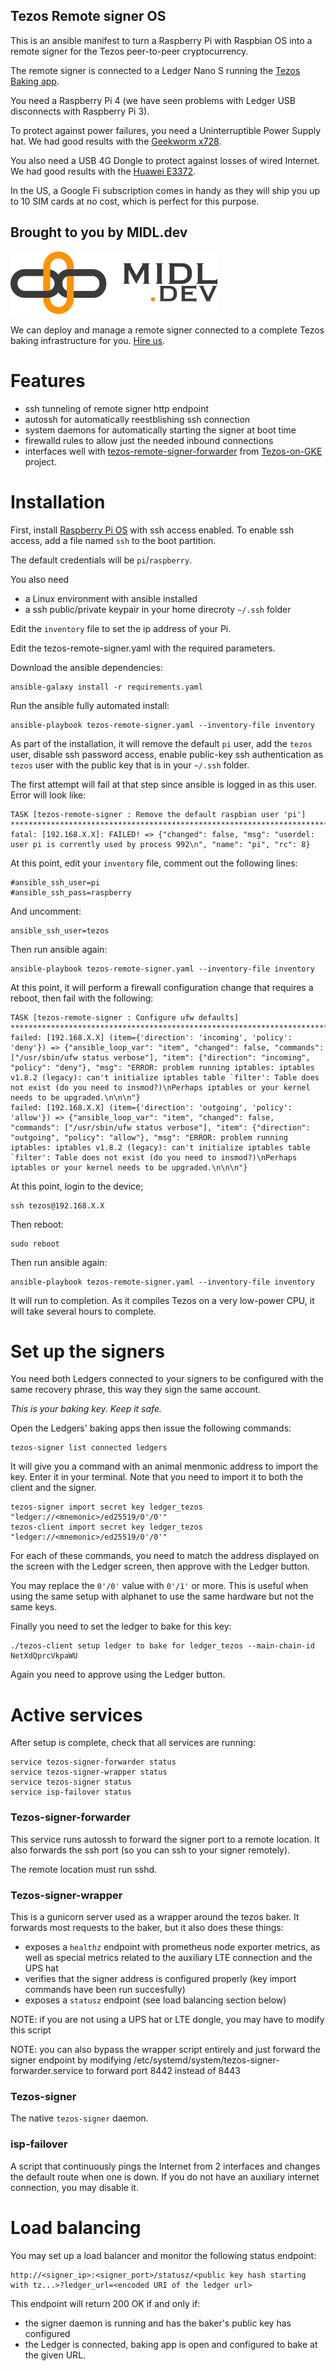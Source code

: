Tezos Remote signer OS
----------------------

This is an ansible manifest to turn a Raspberry Pi with Raspbian OS into a remote signer for the Tezos peer-to-peer cryptocurrency.

The remote signer is connected to a Ledger Nano S running the [Tezos Baking app](https://github.com/obsidiansystems/ledger-app-tezos).

You need a Raspberry Pi 4 (we have seen problems with Ledger USB disconnects with Raspberry Pi 3).

To protect against power failures, you need a Uninterruptible Power Supply hat. We had good results with the [Geekworm x728](https://geekworm.com/products/raspberry-pi-x728-max-5-1v-8a-18650-ups-power-management-board).

You also need a USB 4G Dongle to protect against losses of wired Internet. We had good results with the [Huawei E3372](https://www.amazon.com/Huawei-E3372h-153-Unlocked-Europe-Middle/dp/B01N6P3HI2).

In the US, a Google Fi subscription comes in handy as they will ship you up to 10 SIM cards at no cost, which is perfect for this purpose.

Brought to you by MIDL.dev
--------------------------

<img src="midl-dev-logo.png" alt="MIDL.dev" height="100"/>

We can deploy and manage a remote signer connected to a complete Tezos baking infrastructure for you. [Hire us](https://midl.dev).

Features
========

* ssh tunneling of remote signer http endpoint
* autossh for automatically reestblishing ssh connection
* system daemons for automatically starting the signer at boot time
* firewalld rules to allow just the needed inbound connections
* interfaces well with [tezos-remote-signer-forwarder](https://github.com/midl-dev/tezos-on-gke/tree/master/docker/tezos-remote-signer-forwarder) from [Tezos-on-GKE](https://github.com/midl-dev/tezos-on-gke/tree/master/docker/tezos-remote-signer-forwarder) project.

Installation
============

First, install [Raspberry Pi OS](https://www.raspberrypi.org/downloads/raspberry-pi-os/) with ssh access enabled. To enable ssh access, add a file named `ssh` to the boot partition.

The default credentials will be `pi`/`raspberry`.

You also need

* a Linux environment with ansible installed
* a ssh public/private keypair in your home direcroty `~/.ssh` folder

Edit the `inventory` file to set the ip address of your Pi.

Edit the tezos-remote-signer.yaml with the required parameters.

Download the ansible dependencies:

```
ansible-galaxy install -r requirements.yaml
```

Run the ansible fully automated install:

```
ansible-playbook tezos-remote-signer.yaml --inventory-file inventory
```

As part of the installation, it will remove the default `pi` user, add the `tezos` user, disable ssh password access, enable public-key ssh authentication as `tezos` user with the public key that is in your `~/.ssh` folder.

The first attempt will fail at that step since ansible is logged in as this user. Error will look like:

```
TASK [tezos-remote-signer : Remove the default raspbian user 'pi'] ***********************************************************************************************************************************************************************************************************************************************************
fatal: [192.168.X.X]: FAILED! => {"changed": false, "msg": "userdel: user pi is currently used by process 992\n", "name": "pi", "rc": 8}
```

At this point, edit your `inventory` file, comment out the following lines:

```
#ansible_ssh_user=pi
#ansible_ssh_pass=raspberry
```

And uncomment:

```
ansible_ssh_user=tezos
```

Then run ansible again:

```
ansible-playbook tezos-remote-signer.yaml --inventory-file inventory
```

At this point, it will perform a firewall configuration change that requires a reboot, then fail with the following:

```
TASK [tezos-remote-signer : Configure ufw defaults] **************************************************************************************************************************************************************************************************************************************************************************
failed: [192.168.X.X] (item={'direction': 'incoming', 'policy': 'deny'}) => {"ansible_loop_var": "item", "changed": false, "commands": ["/usr/sbin/ufw status verbose"], "item": {"direction": "incoming", "policy": "deny"}, "msg": "ERROR: problem running iptables: iptables v1.8.2 (legacy): can't initialize iptables table `filter': Table does not exist (do you need to insmod?)\nPerhaps iptables or your kernel needs to be upgraded.\n\n\n"}
failed: [192.168.X.X] (item={'direction': 'outgoing', 'policy': 'allow'}) => {"ansible_loop_var": "item", "changed": false, "commands": ["/usr/sbin/ufw status verbose"], "item": {"direction": "outgoing", "policy": "allow"}, "msg": "ERROR: problem running iptables: iptables v1.8.2 (legacy): can't initialize iptables table `filter': Table does not exist (do you need to insmod?)\nPerhaps iptables or your kernel needs to be upgraded.\n\n\n"}
```

At this point, login to the device;

```
ssh tezos@192.168.X.X
```

Then reboot:

```
sudo reboot
```

Then run ansible again:

```
ansible-playbook tezos-remote-signer.yaml --inventory-file inventory
```

It will run to completion. As it compiles Tezos on a very low-power CPU, it will take several hours to complete.

Set up the signers
==================

You need both Ledgers connected to your signers to be configured with the same recovery phrase, this way they sign the same account.

*This is your baking key. Keep it safe.*

Open the Ledgers' baking apps then issue the following commands:

```
tezos-signer list connected ledgers
```

It will give you a command with an animal menmonic address to import the key. Enter it in your terminal. Note that you need to import it to both the client and the signer.

```
tezos-signer import secret key ledger_tezos "ledger://<mnemonic>/ed25519/0'/0'" 
tezos-client import secret key ledger_tezos "ledger://<mnemonic>/ed25519/0'/0'" 
```

For each of these commands, you need to match the address displayed on the screen with the Ledger screen, then approve with the Ledger button.

You may replace the `0'/0'` value with `0'/1'` or more. This is useful when using the same setup with alphanet to use the same hardware but not the same keys.

Finally you need to set the ledger to bake for this key:

```
./tezos-client setup ledger to bake for ledger_tezos --main-chain-id NetXdQprcVkpaWU
```

Again you need to approve using the Ledger button.

Active services
===============

After setup is complete, check that all services are running:

```
service tezos-signer-forwarder status
service tezos-signer-wrapper status
service tezos-signer status
service isp-failover status
```

### Tezos-signer-forwarder

This service runs autossh to forward the signer port to a remote location. It also forwards the ssh port (so you can ssh to your signer remotely).

The remote location must run sshd.

### Tezos-signer-wrapper

This is a gunicorn server used as a wrapper around the tezos baker. It forwards most requests to the baker, but it also does these things:

* exposes a `healthz` endpoint with prometheus node exporter metrics, as well as special metrics related to the auxiliary LTE connection and the UPS hat
* verifies that the signer address is configured properly (key import commands have been run succesfully)
* exposes a `statusz` endpoint (see load balancing section below)

NOTE: if you are not using a UPS hat or LTE dongle, you may have to modify this script

NOTE: you can also bypass the wrapper script entirely and just forward the signer endpoint by modifying /etc/systemd/system/tezos-signer-forwarder.service to forward port 8442 instead of 8443

### Tezos-signer

The native `tezos-signer` daemon.

### isp-failover

A script that continuously pings the Internet from 2 interfaces and changes the default route when one is down. If you do not have an auxiliary internet connection, you may disable it.

Load balancing
==============

You may set up a load balancer and monitor the following status endpoint:

```
http://<signer_ip>:<signer_port>/statusz/<public key hash starting with tz...>?ledger_url=<encoded URI of the ledger url>
```

This endpoint will return 200 OK if and only if:

* the signer daemon is running and has the baker's public key has configured
* the Ledger is connected, baking app is open and configured to bake at the given URL.
